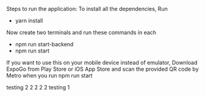 Steps to run the application: 
To install all the dependencies, Run
- yarn install

Now create two terminals and run these commands in each
- npm run start-backend
- npm run start

If you want to use this on your mobile device instead of emulator,
Download ExpoGo from Play Store or iOS App Store and scan the provided QR code by Metro when you run 
npm run start

testing 2 2 2 2 2
testing 1

